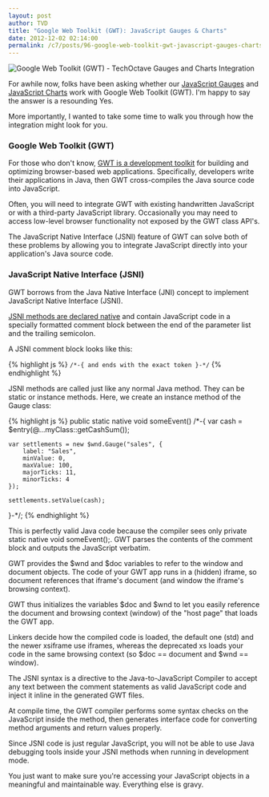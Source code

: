 ```yaml
---
layout: post
author: TVD
title: "Google Web Toolkit (GWT): JavaScript Gauges & Charts"
date: 2012-12-02 02:14:00
permalink: /c7/posts/96-google-web-toolkit-gwt-javascript-gauges-charts
---
```


<img src="https://techoctave.com/c7/static/gwt-techoctave-gauges-charts.png" alt="Google Web Toolkit (GWT) - TechOctave Gauges and Charts Integration"/>

For awhile now, folks have been asking whether our [JavaScript Gauges][1] and [JavaScript Charts][2] work with Google Web Toolkit (GWT). I'm happy to say the answer is a resounding Yes.

More importantly, I wanted to take some time to walk you through how the integration might look for you.

### Google Web Toolkit (GWT)

For those who don't know, [GWT is a development toolkit][3] for building and optimizing browser-based web applications. Specifically, developers write their applications in Java, then GWT cross-compiles the Java source code into JavaScript.


Often, you will need to integrate GWT with existing handwritten JavaScript or with a third-party JavaScript library. Occasionally you may need to access low-level browser functionality not exposed by the GWT class API's.

The JavaScript Native Interface (JSNI) feature of GWT can solve both of these problems by allowing you to integrate JavaScript directly into your application's Java source code.

### JavaScript Native Interface (JSNI)

GWT borrows from the Java Native Interface (JNI) concept to implement JavaScript Native Interface (JSNI).

[JSNI methods are declared native][4] and contain JavaScript code in a specially formatted comment block between the end of the parameter list and the trailing semicolon. 

A JSNI comment block looks like this:

{% highlight js %}
`/*-{ and ends with the exact token }-*/`
{% endhighlight %}

JSNI methods are called just like any normal Java method. They can be static or instance methods. Here, we create an instance method of the Gauge class:

{% highlight js %}
public static native void someEvent() /*-{
	var cash = $entry(@...myClass::getCashSum());

	var settlements = new $wnd.Gauge("sales", { 
		label: "Sales", 
		minValue: 0, 
		maxValue: 100, 
		majorTicks: 11, 
		minorTicks: 4 
	});

	settlements.setValue(cash);

}-*/;
{% endhighlight %}

This is perfectly valid Java code because the compiler sees only private static native void someEvent();. GWT parses the contents of the comment block and outputs the JavaScript verbatim.

GWT provides the $wnd and $doc variables to refer to the window and document objects. The code of your GWT app runs in a (hidden) iframe, so document references that iframe's document (and window the iframe's browsing context).

GWT thus initializes the variables $doc and $wnd to let you easily reference the document and browsing context (window) of the "host page" that loads the GWT app.

Linkers decide how the compiled code is loaded, the default one (std) and the newer xsiframe use iframes, whereas the deprecated xs loads your code in the same browsing context (so $doc == document and $wnd == window).

The JSNI syntax is a directive to the Java-to-JavaScript Compiler to accept any text between the comment statements as valid JavaScript code and inject it inline in the generated GWT files.

At compile time, the GWT compiler performs some syntax checks on the JavaScript inside the method, then generates interface code for converting method arguments and return values properly.

Since JSNI code is just regular JavaScript, you will not be able to use Java debugging tools inside your JSNI methods when running in development mode.

You just want to make sure you're accessing your JavaScript objects in a meaningful and maintainable way. Everything else is gravy.


  [1]: http://techoctave.com/gauges
  [2]: http://techoctave.com/charts
  [3]: http://googlewebtoolkit.blogspot.com/2008/07/getting-to-really-know-gwt-part-1-jsni.html
  [4]: http://www.ibm.com/developerworks/web/library/j-ajax4/
